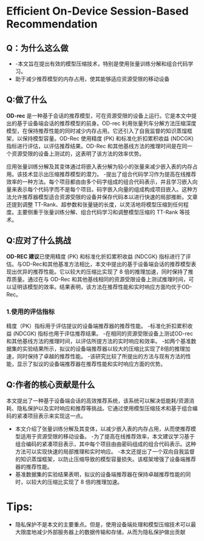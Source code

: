# Efficient On-Device Session-Based Recommendation

## Q：为什么这么做

- -本文旨在提出有效的模型压缩技术，特别是使用张量训练分解和组合代码学习。
- 助于减少推荐模型的内存占用，使其能够适应资源受限的移动设备

## Q:做了什么

**OD-rec** 是一种基于会话的推荐模型，可在资源受限的设备上运行。它是本文中提出的基于设备端会话的推荐模型的前身。OD-rec 利用张量列车分解方法压缩深度模型，在保持推荐性能的同时减少内存占用。它还引入了自我监督的知识蒸馏框架，以保持模型容量。OD-Rec 使用精度 (PK) 和标准化折扣累积收益 (NDCGK) 指标进行评估，以评估推荐结果。OD-Rec 和其他基线方法的推理时间是在同一个资源受限的设备上测试的，这表明了该方法的效率优势。

应用张量训练分解及其变体通过将嵌入表分解为较小的张量来减少嵌入表的内存占用。该技术显示出压缩推荐模型的潜力。 -提出了组合代码学习作为提高在线推荐效率的一种方法。每个项目都由由多个码字组成的组合代码表示，并且学习嵌入向量来表示每个代码字而不是每个项目。码字嵌入向量的组成构成项目嵌入。这种方法允许推荐器模型适合资源受限的设备并保存代码本以进行快速的局部推断。文章还提到调整 TT-Rank、超参数和张量链的长度，以灵活地将模型压缩到任何程度。主要侧重于张量训练分解、组合代码学习和调整模型压缩的 TT-Rank 等技术。

## Q:应对了什么挑战

**OD-REC 建议**已使用精度 (PK) 和标准化折扣累积收益 (NDCGK) 指标进行了评估。与OD-Rec和其他基准方法相比，本文中提出的基于设备端会话的推荐模型表现出优异的推荐性能。它以较大的压缩比实现了 8 倍的推理加速，同时保持了推荐质量。通过在与 OD-Rec 和其他基线相同的资源受限设备上测试推理时间，可以证明该模型的效率。结果表明，该方法在推荐性能和实时响应方面均优于OD-Rec。

### 1.使用的评估指标

精度（PK）指标用于评估提议的设备端推荐器的推荐性能。 -标准化折扣累积收益 (NDCGK) 指标也用于评估推荐结果。 -在相同的资源受限设备上测试OD-rec和其他基线方法的推理时间，以评估所提方法的实时响应和效率。 -如两个基准数据集的实验结果所示，拟议的设备端推荐器以较大的压缩比实现了8倍的推理加速，同时保持了卓越的推荐性能。 -该研究比较了所提出的方法与现有方法的性能，显示了拟议的设备端推荐器在推荐性能和实时响应方面的优势。

## Q:作者的核心贡献是什么

本文提出了一种基于设备端会话的高效推荐系统，该系统可以解决低能耗/资源消耗、隐私保护以及实时响应和推荐等挑战。它通过使用模型压缩技术和基于组合编码的紧凑项目表示来实现这一点。

- 本文介绍了张量训练分解及其变体，以减少嵌入表的内存占用，从而使推荐模型适用于资源受限的移动设备。 -为了提高在线推荐效率，本文建议学习基于组合编码的紧凑项目表示，其中每个项目由由密码组成的组合代码表示。这种方法可以实现快速的局部推理和实时响应。 -本文还提出了一个双向自我监督的知识蒸馏框架，以防止压缩导致的模型容量损失。该框架增强了设备端推荐器的推荐性能。
- 基准数据集的实验结果表明，拟议的设备端推荐器在保持卓越推荐性能的同时，以较大的压缩比实现了 8 倍的推理加速。

# Tips:

- 隐私保护不是本文的主要重点。但是，使用设备端处理和模型压缩技术可以最大限度地减少外部服务器上的数据传输和存储，从而为隐私保护做出贡献